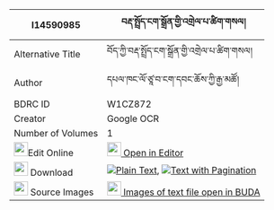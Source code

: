 |I14590985|བརྡ་སྤྲོད་ངག་སྒྲོན་གྱི་འགྲེལ་པ་ཚིག་གསལ། 
| --- | --- 
|Alternative Title |བོད་ཀྱི་བརྡ་སྤྲོད་ངག་སྒྲོན་གྱི་འགྲེལ་པ་ཚིག་གསལ།
|Author| དཔལ་ཁང་ལོ་ཙཱ་བ་ངག་དབང་ཆོས་ཀྱི་རྒྱ་མཚོ།
|BDRC ID | W1CZ872
|Creator | Google OCR
|Number of Volumes| 1
|<img width="25" src="https://img.icons8.com/color/25/000000/edit-property.png">Edit Online| [<img width="25" src="https://avatars.githubusercontent.com/u/45091458?s=200&v=4"> Open in Editor](http://editor.openpecha.org/I14590985)
|<img width="25" src="https://img.icons8.com/fluent/48/000000/download-2.png"/>  Download | [![](https://img.icons8.com/color/20/000000/txt.png)Plain Text](https://github.com/Openpecha/I14590985/releases/download/v1/datro_ngak_dron_gyi_drelpa_tsi_plain_I14590985.zip), [![](https://img.icons8.com/color/20/000000/txt.png)Text with Pagination](https://github.com/Openpecha/I14590985/releases/download/v1/datro_ngak_dron_gyi_drelpa_tsi_pages_I14590985.zip)
|<img width="25" src="https://img.icons8.com/plasticine/100/000000/pictures-folder.png"/>  Source Images | [<img width="25" src="https://library.bdrc.io/icons/BUDA-small.svg"> Images of text file open in BUDA](https://library.bdrc.io/show/bdr:W1CZ872)